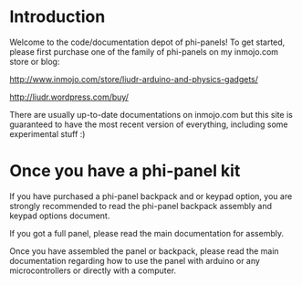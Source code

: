 # Introduction #

Welcome to the code/documentation depot of phi-panels! To get started, please first purchase one of the family of phi-panels on my inmojo.com store or blog:

http://www.inmojo.com/store/liudr-arduino-and-physics-gadgets/

http://liudr.wordpress.com/buy/

There are usually up-to-date documentations on inmojo.com but this site is guaranteed to have the most recent version of everything, including some experimental stuff :)

# Once you have a phi-panel kit #

If you have purchased a phi-panel backpack and or keypad option, you are strongly recommended to read the phi-panel backpack assembly and keypad options document.

If you got a full panel, please read the main documentation for assembly.

Once you have assembled the panel or backpack, please read the main documentation regarding how to use the panel with arduino or any microcontrollers or directly with a computer.